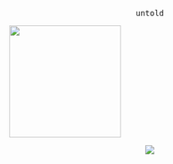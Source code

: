 

<p align="center">
  <br>
  <samp>
    untold
 </p>
 
 <img src="https://media3.giphy.com/media/vMSXa7KFGx49aeeXhe/200.gif" width="200">
 <br/>
  
<p align="center"><img align="center" src="https://github-readme-stats.vercel.app/api/top-langs/?username=enforcd&theme=dark&layout=compact" /> <br />



<br />
